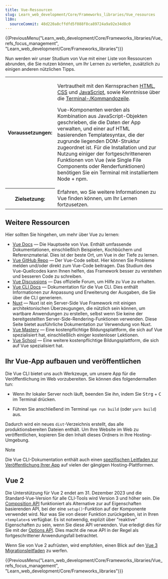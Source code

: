 ```yaml
---
title: Vue-Ressourcen
slug: Learn_web_development/Core/Frameworks_libraries/Vue_resources
l10n:
  sourceCommit: 48d220a8cffdfd5f088f8ca89724a9a92e34d8c0
---
```


{{PreviousMenu("Learn_web_development/Core/Frameworks_libraries/Vue_refs_focus_management", "Learn_web_development/Core/Frameworks_libraries")}}

Nun werden wir unser Studium von Vue mit einer Liste von Ressourcen abrunden, die Sie nutzen können, um Ihr Lernen zu vertiefen, zusätzlich zu einigen anderen nützlichen Tipps.

<table>
  <tbody>
    <tr>
      <th scope="row">Voraussetzungen:</th>
      <td>
        <p>
          Vertrautheit mit den Kernsprachen <a href="/de/docs/Learn_web_development/Core/Structuring_content">HTML</a>,
          <a href="/de/docs/Learn_web_development/Core/Styling_basics">CSS</a> und
          <a href="/de/docs/Learn_web_development/Core/Scripting">JavaScript</a>,
          sowie Kenntnisse über die
          <a
            href="/de/docs/Learn_web_development/Getting_started/Environment_setup/Command_line"
            >Terminal-/Kommandozeile</a
          >.
        </p>
        <p>
          Vue-Komponenten werden als Kombination aus JavaScript-Objekten geschrieben, die die Daten der App verwalten, und einer auf HTML basierenden Templatesyntax, die der zugrunde liegenden DOM-Struktur zugeordnet ist. Für die Installation und zur Nutzung einiger der fortgeschritteneren Funktionen von Vue (wie Single File Components oder Renderfunktionen) benötigen Sie ein Terminal mit installiertem Node + npm.
        </p>
      </td>
    </tr>
    <tr>
      <th scope="row">Zielsetzung:</th>
      <td>
        Erfahren, wo Sie weitere Informationen zu Vue finden können, um Ihr Lernen fortzusetzen.
      </td>
    </tr>
  </tbody>
</table>

## Weitere Ressourcen

Hier sollten Sie hingehen, um mehr über Vue zu lernen:

- [Vue Docs](https://vuejs.org/) — Die Hauptseite von Vue. Enthält umfassende Dokumentationen, einschließlich Beispielen, Kochbüchern und Referenzmaterial. Dies ist der beste Ort, um Vue in der Tiefe zu lernen.
- [Vue GitHub Repo](https://github.com/vuejs/vue) — Der Vue-Code selbst. Hier können Sie Probleme melden und/oder direkt zum Vue-Code beitragen. Das Studium des Vue-Quellcodes kann Ihnen helfen, das Framework besser zu verstehen und besseren Code zu schreiben.
- [Vue Discussions](https://github.com/vuejs/core/discussions) — Das offizielle Forum, um Hilfe zu Vue zu erhalten.
- [Vue CLI Docs](https://cli.vuejs.org/) — Dokumentation für die Vue CLI. Dies enthält Informationen zur Anpassung und Erweiterung der Ausgaben, die Sie über die CLI generieren.
- [Nuxt](https://nuxt.com/) — Nuxt ist ein Server-Side Vue Framework mit einigen architektonischen Überzeugungen, die nützlich sein können, um wartbare Anwendungen zu erstellen, selbst wenn Sie keine der bereitgestellten Server-Side-Rendering-Funktionen verwenden. Diese Seite bietet ausführliche Dokumentation zur Verwendung von Nuxt.
- [Vue Mastery](https://www.vuemastery.com/courses/) — Eine kostenpflichtige Bildungsplattform, die sich auf Vue spezialisiert hat, einschließlich einiger kostenloser Lektionen.
- [Vue School](https://vueschool.io/) — Eine weitere kostenpflichtige Bildungsplattform, die sich auf Vue spezialisiert hat.

## Ihr Vue-App aufbauen und veröffentlichen

Die Vue CLI bietet uns auch Werkzeuge, um unsere App für die Veröffentlichung im Web vorzubereiten. Sie können dies folgendermaßen tun:

- Wenn Ihr lokaler Server noch läuft, beenden Sie ihn, indem Sie <kbd>Strg</kbd> \+ <kbd>C</kbd> im Terminal drücken.

- Führen Sie anschließend im Terminal `npm run build` (oder `yarn build`) aus.

Dadurch wird ein neues `dist`-Verzeichnis erstellt, das alle produktionsbereiten Dateien enthält. Um Ihre Website im Web zu veröffentlichen, kopieren Sie den Inhalt dieses Ordners in Ihre Hosting-Umgebung.

> [!NOTE]
> Die Vue CLI-Dokumentation enthält auch einen [spezifischen Leitfaden zur Veröffentlichung Ihrer App](https://cli.vuejs.org/guide/deployment.html#platform-guides) auf vielen der gängigen Hosting-Plattformen.

## Vue 2

Die Unterstützung für Vue 2 endet am 31. Dezember 2023 und die Standard-Vue-Version für alle CLI-Tools wird Version 3 und höher sein.
Die [Composition API](https://vuejs.org/guide/extras/composition-api-faq.html) funktioniert als Alternative zur auf Eigenschaften basierenden API, bei der eine `setup()`-Funktion auf der Komponente verwendet wird. Nur was Sie von dieser Funktion zurückgeben, ist in Ihren `<template>`s verfügbar. Es ist notwendig, explizit über "reaktive" Eigenschaften zu sein, wenn Sie diese API verwenden. Vue erledigt dies für Sie mit der [Options API](https://vuejs.org/guide/extras/composition-api-faq.html#trade-offs). Dies macht die neue API in der Regel als fortgeschrittener Anwendungsfall betrachtet.

Wenn Sie von Vue 2 aufrüsten, wird empfohlen, einen Blick auf den [Vue 3 Migrationsleitfaden](https://v3-migration.vuejs.org/) zu werfen.

{{PreviousMenu("Learn_web_development/Core/Frameworks_libraries/Vue_refs_focus_management", "Learn_web_development/Core/Frameworks_libraries")}}
